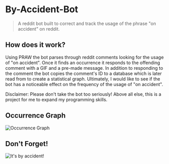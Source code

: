 # By-Accident-Bot
> A reddit bot built to correct and track the usage of the phrase "on accident" on reddit.

## How does it work?
Using PRAW the bot parses through reddit comments looking for the usage of "on accident". 
Once it finds an occurrence it responds to the offending comment with a GIF and a 
pre-made message. In addition to responding to the comment the bot copies the comment's
ID to a database which is later read from to create a statistical graph. Ultimately, I
would like to see if the bot has a noticeable effect on the frequency of the usage of
"on accident".  

Disclaimer: Please don't take the bot too seriously! Above all else, this is a project for me
to expand my programming skills.

## Occurrence Graph
![Occurrence Graph](https://i.imgur.com/KcS2m6k.png)

## Don't Forget!
![It's by accident!](https://thumbs.gfycat.com/JointHiddenHummingbird-size_restricted.gif)